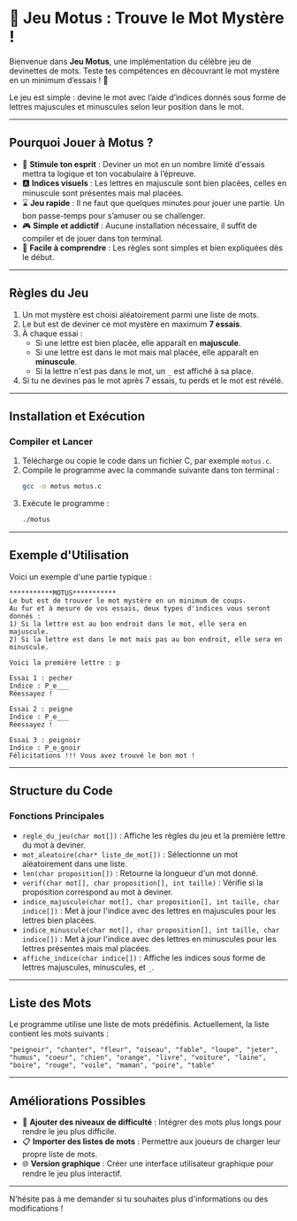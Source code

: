 # 🎯 **Jeu Motus** : Trouve le Mot Mystère !

Bienvenue dans **Jeu Motus**, une implémentation du célèbre jeu de devinettes de mots. Teste tes compétences en découvrant le mot mystère en un minimum d’essais ! 🎉

Le jeu est simple : devine le mot avec l’aide d’indices donnés sous forme de lettres majuscules et minuscules selon leur position dans le mot.

---

## Pourquoi Jouer à Motus ?

- 🧠 **Stimule ton esprit** : Deviner un mot en un nombre limité d'essais mettra ta logique et ton vocabulaire à l’épreuve.
- 🅰️ **Indices visuels** : Les lettres en majuscule sont bien placées, celles en minuscule sont présentes mais mal placées.
- ⌛ **Jeu rapide** : Il ne faut que quelques minutes pour jouer une partie. Un bon passe-temps pour s’amuser ou se challenger.
- 🎮 **Simple et addictif** : Aucune installation nécessaire, il suffit de compiler et de jouer dans ton terminal.
- 📜 **Facile à comprendre** : Les règles sont simples et bien expliquées dès le début.

---

## Règles du Jeu

1. Un mot mystère est choisi aléatoirement parmi une liste de mots.
2. Le but est de deviner ce mot mystère en maximum **7 essais**.
3. À chaque essai :
   - Si une lettre est bien placée, elle apparaît en **majuscule**.
   - Si une lettre est dans le mot mais mal placée, elle apparaît en **minuscule**.
   - Si la lettre n'est pas dans le mot, un `_` est affiché à sa place.
4. Si tu ne devines pas le mot après 7 essais, tu perds et le mot est révélé.

---

## Installation et Exécution

### Compiler et Lancer

1. Télécharge ou copie le code dans un fichier C, par exemple `motus.c`.
2. Compile le programme avec la commande suivante dans ton terminal :
   ```bash
   gcc -o motus motus.c
   ```
3. Exécute le programme :
   ```bash
   ./motus
   ```

---

## Exemple d'Utilisation

Voici un exemple d'une partie typique :

```
***********MOTUS***********
Le but est de trouver le mot mystère en un minimum de coups.
Au fur et à mesure de vos essais, deux types d'indices vous seront donnés :
1) Si la lettre est au bon endroit dans le mot, elle sera en majuscule.
2) Si la lettre est dans le mot mais pas au bon endroit, elle sera en minuscule.

Voici la première lettre : p 

Essai 1 : pecher
Indice : P_e___
Réessayez !

Essai 2 : peigne
Indice : P_e___
Réessayez !

Essai 3 : peignoir
Indice : P_e_gnoir
Félicitations !!! Vous avez trouvé le bon mot !
```

---

## Structure du Code

### Fonctions Principales

- `regle_du_jeu(char mot[])` : Affiche les règles du jeu et la première lettre du mot à deviner.
- `mot_aleatoire(char* liste_de_mot[])` : Sélectionne un mot aléatoirement dans une liste.
- `len(char proposition[])` : Retourne la longueur d'un mot donné.
- `verif(char mot[], char proposition[], int taille)` : Vérifie si la proposition correspond au mot à deviner.
- `indice_majuscule(char mot[], char proposition[], int taille, char indice[])` : Met à jour l'indice avec des lettres en majuscules pour les lettres bien placées.
- `indice_minuscule(char mot[], char proposition[], int taille, char indice[])` : Met à jour l'indice avec des lettres en minuscules pour les lettres présentes mais mal placées.
- `affiche_indice(char indice[])` : Affiche les indices sous forme de lettres majuscules, minuscules, et `_`.

---

## Liste des Mots

Le programme utilise une liste de mots prédéfinis. Actuellement, la liste contient les mots suivants :

```
"peignoir", "chanter", "fleur", "oiseau", "fable", "loupe", "jeter", "humus", "coeur", "chien", "orange", "livre", "voiture", "laine", "boire", "rouge", "voile", "maman", "poire", "table"
```

---

## Améliorations Possibles

- 🔄 **Ajouter des niveaux de difficulté** : Intégrer des mots plus longs pour rendre le jeu plus difficile.
- 📋 **Importer des listes de mots** : Permettre aux joueurs de charger leur propre liste de mots.
- 🌐 **Version graphique** : Créer une interface utilisateur graphique pour rendre le jeu plus interactif.

---

N'hésite pas à me demander si tu souhaites plus d'informations ou des modifications !

